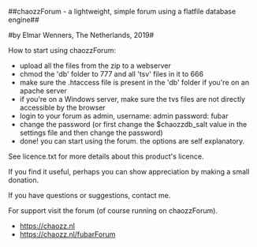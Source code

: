 ##chaozzForum - a lightweight, simple forum using a flatfile database engine##

#by Elmar Wenners, The Netherlands, 2019#

How to start using chaozzForum:

* upload all the files from the zip to a webserver
* chmod the 'db' folder to 777 and all 'tsv' files in it to 666
* make sure the .htaccess file is present in the 'db' folder if you're on an apache server
* if you're on a Windows server, make sure the tvs files are not directly accessible by the browser
* login to your forum as admin, username: admin password: fubar
* change the password (or first change the $chaozzdb_salt value in the settings file and then change the password)
* done! you can start using the forum. the options are self explanatory.

See licence.txt for more details about this product's licence.

If you find it useful, perhaps you can show appreciation by making a small donation.

If you have questions or suggestions, contact me.

For support visit the forum (of course running on chaozzForum).

* https://chaozz.nl
* https://chaozz.nl/fubarForum
